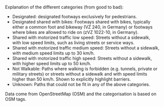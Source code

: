 Explanation of the different categories (from good to bad):
* Designated: designated footways exclusively for pedestrians.
* Designated shared with bikes: Footways shared with bikes, typically either a common foot and bikeway (VZ 240, in Germany) or footways where bikes are allowed to ride on (zVZ 1022-10, in Germany).
* Shared with motorized traffic low speed: Streets without a sidewalk, with low speed limits, such as living streets or service ways.
* Shared with motorized traffic medium speed: Streets without a sidewalk, with medium speed limits up to 30 km/h.
* Shared with motorized traffic high speed: Streets without a sidewalk, with higher speed limits up to 50 km/h.
* Not Walkable: Paths where walking is forbidden (e.g. tunnels, private or military streets) or streets without a sidewalk and with speed limits higher than 50 km/h. Shown to explicitly highlight barriers.
* Unknown: Paths that could not be fit in any of the above categories.

Data come from OpenStreetMap (OSM) and the categorisation is based on OSM tags.